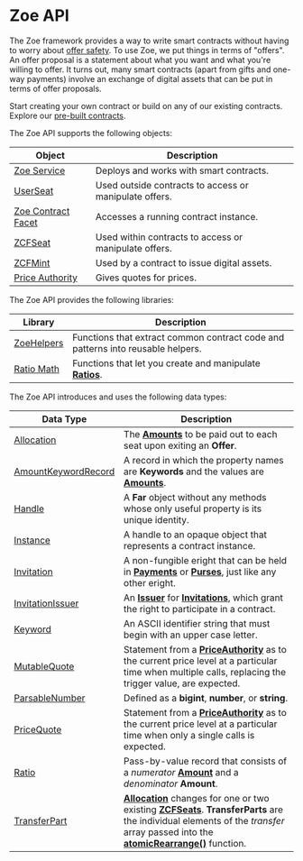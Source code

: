 # Zoe API

<Zoe-Version/>


The Zoe framework provides a way to write smart contracts without having to worry about [offer safety](/guides/zoe/offer-safety). 
To use Zoe, we put things in terms of "offers". An offer proposal is a statement about what you want and
what you're willing to offer. It turns out, many smart contracts (apart from gifts and one-way payments)
involve an exchange of digital assets that can be put in terms of offer proposals.

Start creating your own contract or build on any of our existing contracts.
Explore our [pre-built contracts](/guides/zoe/contracts/index).

The Zoe API supports the following objects:

| Object | Description |
| --- | --- |
| [Zoe Service](./zoe) | Deploys and works with smart contracts. |
| [UserSeat](./user-seat) | Used outside contracts to access or manipulate offers. |
| [Zoe Contract Facet](./zoe-contract-facet) | Accesses a running contract instance. |
| [ZCFSeat](./zcfseat) | Used within contracts to access or manipulate offers. |
| [ZCFMint](./zcfmint) | Used by a contract to issue digital assets. |
| [Price Authority](./price-authority) | Gives quotes for prices. |


The Zoe API provides the following libraries:

| Library | Description |
| --- | --- |
| [ZoeHelpers](./zoe-helpers) | Functions that extract common contract code and patterns into reusable helpers. |
| [Ratio Math](./ratio-math) | Functions that let you create and manipulate **[Ratios](./zoe-data-types#ratio)**. |


The Zoe API introduces and uses the following data types:

| Data Type | Description |
| --- | --- |
| [Allocation](./zoe-data-types#allocation) | The **[Amounts](/reference/ertp-api/ertp-data-types#amount)** to be paid out to each seat upon exiting an **Offer**. |
| [AmountKeywordRecord](./zoe-data-types#keywordrecord) | A record in which the property names are **Keywords** and the values are **[Amounts](/reference/ertp-api/ertp-data-types#amount)**. |
| [Handle](./zoe-data-types#handle) | A **Far** object without any methods whose only useful property is its unique identity. |
| [Instance](./zoe-data-types#instance) | A handle to an opaque object that represents a contract instance. |
| [Invitation](./zoe-data-types#invitation) | A non-fungible eright that can be held in **[Payments](/reference/ertp-api/payment)** or **[Purses](/reference/ertp-api/purse)**, just like any other eright. |
| [InvitationIssuer](./zoe-data-types#invitationissuer) | An **[Issuer](/reference/ertp-api/issuer)** for **[Invitations](./zoe-data-types#invitation)**, which grant the right to participate in a contract. |
| [Keyword](./zoe-data-types#keyword) | An ASCII identifier string that must begin with an upper case letter. |
| [MutableQuote](./zoe-data-types#mutablequote) | Statement from a **[PriceAuthority](./price-authority)** as to the current price level at a particular time when multiple calls, replacing the trigger value, are expected. |
| [ParsableNumber](./zoe-data-types#parsablenumber) | Defined as a **bigint**, **number**, or **string**. |
| [PriceQuote](./zoe-data-types#pricequote) | Statement from a **[PriceAuthority](./price-authority)** as to the current price level at a particular time when only a single calls is expected. |
| [Ratio](./zoe-data-types#ratio) | Pass-by-value record that consists of a *numerator* **[Amount](/reference/ertp-api/ertp-data-types#amount)** and a *denominator* **Amount**. |
| [TransferPart](./zoe-data-types#transferpart) |  **[Allocation](./zoe-data-types#allocation)** changes for one or two existing **[ZCFSeats](./zcfseat)**. **TransferParts** are the individual elements of the *transfer* array passed into the **[atomicRearrange()](./zoe-helpers#atomicrearrange-zcf-transfers)** function. |



